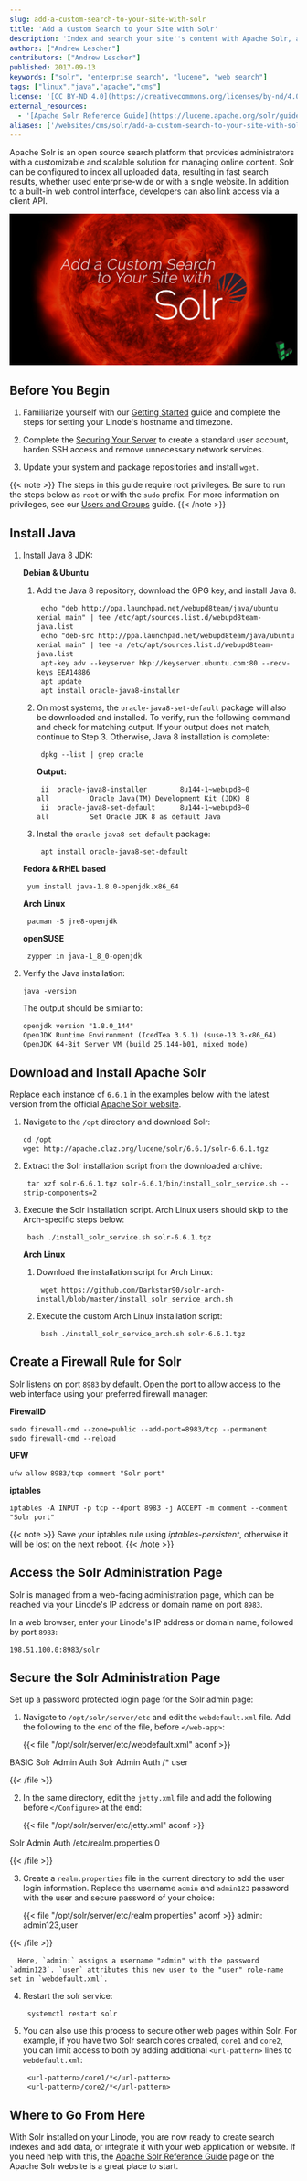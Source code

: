 ```yaml
---
slug: add-a-custom-search-to-your-site-with-solr
title: 'Add a Custom Search to your Site with Solr'
description: 'Index and search your site''s content with Apache Solr, a custom, fast, enterprise-grade, open source search solution.'
authors: ["Andrew Lescher"]
contributors: ["Andrew Lescher"]
published: 2017-09-13
keywords: ["solr", "enterprise search", "lucene", "web search"]
tags: ["linux","java","apache","cms"]
license: '[CC BY-ND 4.0](https://creativecommons.org/licenses/by-nd/4.0)'
external_resources:
  - '[Apache Solr Reference Guide](https://lucene.apache.org/solr/guide/6_6/)'
aliases: ['/websites/cms/solr/add-a-custom-search-to-your-site-with-solr/','/websites/cms/add-a-custom-search-to-your-site-with-solr/']
---
```


Apache Solr is an open source search platform that provides administrators with a customizable and scalable solution for managing online content. Solr can be configured to index all uploaded data, resulting in fast search results, whether used enterprise-wide or with a single website. In addition to a built-in web control interface, developers can also link access via a client API.

![Add a Custom Search to your Site with Solr](add-search-to-your-site-with-solr.jpg "Add a Custom Search to your Site with Solr")

## Before You Begin

1.  Familiarize yourself with our [Getting Started](/docs/products/platform/get-started/) guide and complete the steps for setting your Linode's hostname and timezone.

2.  Complete the [Securing Your Server](/docs/products/compute/compute-instances/guides/set-up-and-secure/) to create a standard user account, harden SSH access and remove unnecessary network services.

3.  Update your system and package repositories and install `wget`.

{{< note >}}
The steps in this guide require root privileges. Be sure to run the steps below as `root` or with the `sudo` prefix. For more information on privileges, see our [Users and Groups](/docs/guides/linux-users-and-groups/) guide.
{{< /note >}}

## Install Java

1. Install Java 8 JDK:

    **Debian & Ubuntu**

    1. Add the Java 8 repository, download the GPG key, and install Java 8.

            echo "deb http://ppa.launchpad.net/webupd8team/java/ubuntu xenial main" | tee /etc/apt/sources.list.d/webupd8team-java.list
            echo "deb-src http://ppa.launchpad.net/webupd8team/java/ubuntu xenial main" | tee -a /etc/apt/sources.list.d/webupd8team-java.list
            apt-key adv --keyserver hkp://keyserver.ubuntu.com:80 --recv-keys EEA14886
            apt update
            apt install oracle-java8-installer

    2. On most systems, the `oracle-java8-set-default` package will also be downloaded and installed. To verify, run the following command and check for matching output. If your output does not match, continue to Step 3. Otherwise, Java 8 installation is complete:

            dpkg --list | grep oracle

       **Output:**

            ii  oracle-java8-installer        8u144-1~webupd8~0            all          Oracle Java(TM) Development Kit (JDK) 8
            ii  oracle-java8-set-default      8u144-1~webupd8~0            all          Set Oracle JDK 8 as default Java

    3. Install the `oracle-java8-set-default` package:

            apt install oracle-java8-set-default

   **Fedora & RHEL based**

        yum install java-1.8.0-openjdk.x86_64

    **Arch Linux**

        pacman -S jre8-openjdk

    **openSUSE**

        zypper in java-1_8_0-openjdk

2.  Verify the Java installation:

        java -version

    The output should be similar to:

        openjdk version "1.8.0_144"
        OpenJDK Runtime Environment (IcedTea 3.5.1) (suse-13.3-x86_64)
        OpenJDK 64-Bit Server VM (build 25.144-b01, mixed mode)

## Download and Install Apache Solr

Replace each instance of `6.6.1` in the examples below with the latest version from the official [Apache Solr website](https://lucene.apache.org/solr/mirrors-solr-latest-redir.html).

1.  Navigate to the `/opt` directory and download Solr:

        cd /opt
        wget http://apache.claz.org/lucene/solr/6.6.1/solr-6.6.1.tgz

2. Extract the Solr installation script from the downloaded archive:

        tar xzf solr-6.6.1.tgz solr-6.6.1/bin/install_solr_service.sh --strip-components=2

3. Execute the Solr installation script. Arch Linux users should skip to the Arch-specific steps below:

        bash ./install_solr_service.sh solr-6.6.1.tgz

    **Arch Linux**

    1. Download the installation script for Arch Linux:

            wget https://github.com/Darkstar90/solr-arch-install/blob/master/install_solr_service_arch.sh

    2. Execute the custom Arch Linux installation script:

            bash ./install_solr_service_arch.sh solr-6.6.1.tgz

## Create a Firewall Rule for Solr

Solr listens on port `8983` by default. Open the port to allow access to the web interface using your preferred firewall manager:

**FirewallD**

    sudo firewall-cmd --zone=public --add-port=8983/tcp --permanent
    sudo firewall-cmd --reload

**UFW**

    ufw allow 8983/tcp comment "Solr port"

**iptables**

    iptables -A INPUT -p tcp --dport 8983 -j ACCEPT -m comment --comment "Solr port"
{{< note >}}
Save your iptables rule using *iptables-persistent*, otherwise it will be lost on the next reboot.
{{< /note >}}

## Access the Solr Administration Page

Solr is managed from a web-facing administration page, which can be reached via your Linode's IP address or domain name on port `8983`.

In a web browser, enter your Linode's IP address or domain name, followed by port `8983`:

    198.51.100.0:8983/solr

## Secure the Solr Administration Page

Set up a password protected login page for the Solr admin page:

1. Navigate to `/opt/solr/server/etc` and edit the `webdefault.xml` file. Add the following to the end of the file, before `</web-app>`:

    {{< file "/opt/solr/server/etc/webdefault.xml" aconf >}}
<login-config>
      <auth-method>BASIC</auth-method>
      <realm-name>Solr Admin Auth</realm-name>
</login-config>

<security-constraint>
      <web-resource-collection>
            <web-resource-name>Solr Admin Auth</web-resource-name>
            <url-pattern>/*</url-pattern>
        </web-resource-collection>
        <auth-constraint>
            <role-name>user</role-name>
        </auth-constraint>
  </security-constraint>

{{< /file >}}


2. In the same directory, edit the `jetty.xml` file and add the following before `</Configure>` at the end:

    {{< file "/opt/solr/server/etc/jetty.xml" aconf >}}
<Call name="addBean">
    <Arg>
        <New class="org.eclipse.jetty.security.HashLoginService">
            <Set name="name">Solr Admin Auth</Set>
            <Set name="config"><SystemProperty name="jetty.home" default="."/>/etc/realm.properties</Set>
            <Set name="refreshInterval">0</Set>
        </New>
    </Arg>
 </Call>

{{< /file >}}


3. Create a `realm.properties` file in the current directory to add the user login information. Replace the username `admin` and `admin123` password with the user and secure password of your choice:

    {{< file "/opt/solr/server/etc/realm.properties" aconf >}}
admin: admin123,user

{{< /file >}}


      Here, `admin:` assigns a username "admin" with the password `admin123`. `user` attributes this new user to the "user" role-name set in `webdefault.xml`.

4. Restart the solr service:

        systemctl restart solr

5. You can also use this process to secure other web pages within Solr. For example, if you have two Solr search cores created, `core1` and `core2`, you can limit access to both by adding additional `<url-pattern>` lines to `webdefault.xml`:

        <url-pattern>/core1/*</url-pattern>
        <url-pattern>/core2/*</url-pattern>

## Where to Go From Here

With Solr installed on your Linode, you are now ready to create search indexes and add data, or integrate it with your web application or website. If you need help with this, the [Apache Solr Reference Guide](https://lucene.apache.org/solr/guide/6_6/) page on the Apache Solr website is a great place to start.
